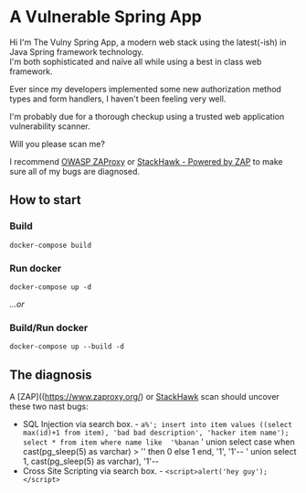 # A Vulnerable Spring App

Hi I'm The Vulny Spring App, a modern web stack using the latest(-ish) in Java Spring framework technology.  
I'm both sophisticated and naïve all while using a best in class web framework.

Ever since my developers implemented some new authorization method types and form handlers, I haven't
been feeling very well.

I'm probably due for a thorough checkup using a trusted web application vulnerability scanner.

Will you please scan me?

I recommend [OWASP ZAProxy](https://www.zaproxy.org/) or [StackHawk - Powered by ZAP](https://www.stackhawk.com/)
to make sure all of my bugs are diagnosed.

## How to start

### Build
```shell script
docker-compose build
```

### Run docker
```shell script
docker-compose up -d
```

*...or*

### Build/Run docker
```shell script
docker-compose up --build -d
```

## The diagnosis

A [ZAP]((https://www.zaproxy.org/) or [StackHawk](https://www.stackhawk.com/login) scan should uncover these two nast bugs:

* SQL Injection via search box. - `a%'; insert into item values ((select max(id)+1 from item), 'bad bad description', 'hacker item name'); select * from item where name like  '%banan`
  ' union select case when cast(pg_sleep(5) as varchar) > '' then 0 else 1 end, '1', '1'--
  ' union select 1, cast(pg_sleep(5) as varchar), '1'--
* Cross Site Scripting via search box. - `<script>alert('hey guy');</script>`
